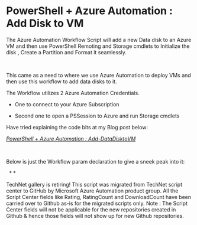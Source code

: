 ﻿PowerShell + Azure Automation : Add Disk to VM
==============================================

            

The Azure Automation Workflow Script will add a new Data disk to an Azure VM and then use PowerShell Remoting and Storage cmdlets to Initialize the disk , Create a Partition and Format it seamlessly.



 


This came as a need to where we use Azure Automation to deploy VMs and then use this workflow to add data disks to it.

The Workflow utilizes 2 Azure Automation Credentials. 


  *  One to connect to your Azure Subscription

  *  Second one to open a PSSession to Azure and run Storage cmdlets



Have tried explaining the code bits at my Blog post below:



*[PowerShell + Azure Automation : Add-DataDisktoVM](http://www.dexterposh.com/2015/03/powershell-azure-automation-add-disk.html)*


 


Below is just the Workflow param declaration to give a sneek peak into it:



 
*
*




        
    
TechNet gallery is retiring! This script was migrated from TechNet script center to GitHub by Microsoft Azure Automation product group. All the Script Center fields like Rating, RatingCount and DownloadCount have been carried over to Github as-is for the migrated scripts only. Note : The Script Center fields will not be applicable for the new repositories created in Github & hence those fields will not show up for new Github repositories.
